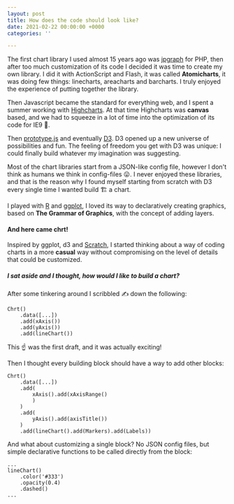 ```yaml
---
layout: post
title: How does the code should look like?
date: 2021-02-22 00:00:00 +0000
categories: ''

---
```

The first chart library I used almost 15 years ago was [jpgraph](https://jpgraph.net/) for PHP, then after too much customization of its code I decided it was time to create my own library. I did it with ActionScript and Flash, it was called **Atomicharts**, it was doing few things: linecharts, areacharts and barcharts. I truly enjoyed the experience of putting together the library.

Then Javascript became the standard for everything web, and I spent a summer working with [Highcharts](https://www.highcharts.com/). At that time Highcharts was **canvas** based, and we had to squeeze in a lot of time into the optimization of its code for IE9 🥶.

Then [prototype.js](http://prototypejs.org/) and eventually [D3](https://d3js.org/). D3 opened up a new universe of possibilities and fun. The feeling of freedom you get with D3 was unique: I could finally build whatever my imagination was suggesting.

Most of the chart libraries start from a JSON-like config file, however I don't think as humans we think in config-files 😛. I never enjoyed these libraries, and that is the reason why I found myself starting from scratch with D3 every single time I wanted build 🏗️ a chart.

I played with [R](https://www.r-project.org/) and [ggplot](https://ggplot2.tidyverse.org/), I loved its way to declaratively creating graphics, based on **The Grammar of Graphics**, with the concept of adding layers.

#### And here came **chrt**! 

Inspired by ggplot, d3 and [Scratch](https://scratch.mit.edu/), I started thinking about a way of coding charts in a more **casual** way without compromising on the level of details that could be customized.

##### I sat aside and I thought, how would I like to build a chart?

After some tinkering around I scribbled ✍️ down the following:

    Chrt()
    	.data([...])
    	.add(xAxis())
        .add(yAxis())
        .add(lineChart())

This ☝️ was the first draft, and it was actually exciting!

Then I thought every building block should have a way to add other blocks:

    Chrt()
    	.data([...])
    	.add(
        	xAxis().add(xAxisRange()
            )
        )
        .add(
        	yAxis().add(axisTitle())
        )
        .add(lineChart().add(Markers).add(Labels))

And what about customizing a single block? No JSON config files, but simple declarative functions to be called directly from the block:

    ...
    lineChart()
    	.color('#333')
        .opacity(0.4)
        .dashed()
    ...